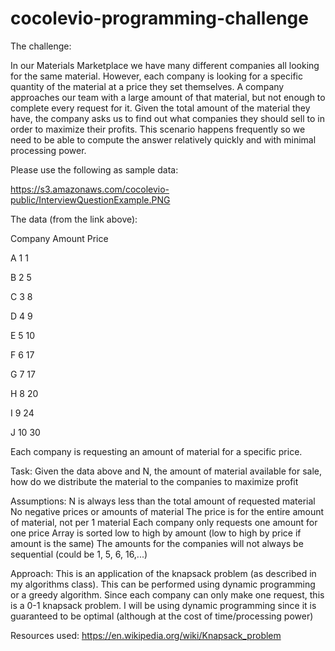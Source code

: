# cocolevio-programming-challenge

The challenge:

In our Materials Marketplace we have many different companies all looking for the same material. However, each company is looking for a specific quantity of the material at a price they set themselves. A company approaches our team with a large amount of that material, but not enough to complete every request for it. Given the total amount of the material they have, the company asks us to find out what companies they should sell to in order to maximize their profits. This scenario happens frequently so we need to be able to compute the answer relatively quickly and with minimal processing power.

Please use the following as sample data:

https://s3.amazonaws.com/cocolevio-public/InterviewQuestionExample.PNG

The data (from the link above):

Company	  Amount	Price

A	        1		    1

B		      2		    5

C		      3	    	8

D		      4		    9

E		      5	    	10

F		      6		    17

G		      7		    17

H		      8		    20

I		      9		    24

J		      10	    30


Each company is requesting an amount of material for a specific price.

Task: Given the data above and N, the amount of material available for sale, how do we distribute the material to the companies to maximize profit

Assumptions: 
N is always less than the total amount of requested material
No negative prices or amounts of material
The price is for the entire amount of material, not per 1 material
Each company only requests one amount for one price
Array is sorted low to high by amount (low to high by price if amount is the same)
The amounts for the companies will not always be sequential (could be 1, 5, 6, 16,...)

Approach: This is an application of the knapsack problem (as described in my algorithms class). This can be performed using dynamic programming or a greedy algorithm. Since each company can only make one request, this is a 0-1 knapsack problem. I will be using dynamic programming since it is guaranteed to be optimal (although at the cost of time/processing power)

Resources used: https://en.wikipedia.org/wiki/Knapsack_problem


